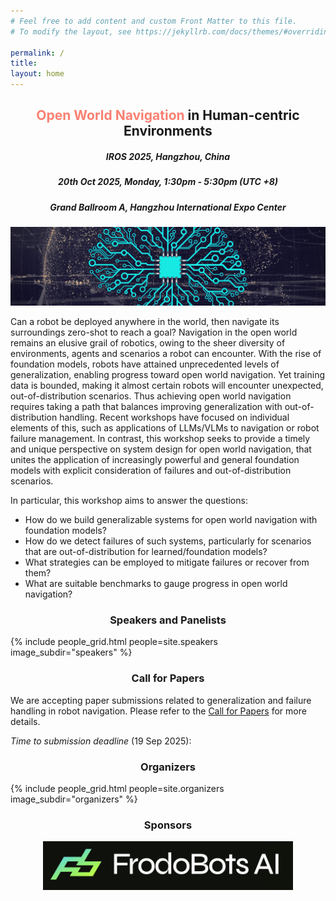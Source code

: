 ```yaml
---
# Feel free to add content and custom Front Matter to this file.
# To modify the layout, see https://jekyllrb.com/docs/themes/#overriding-theme-defaults

permalink: /
title:
layout: home
---
```


## <center><span style="color:salmon">Open World Navigation</span> in Human-centric Environments</center>
##### <center>IROS 2025, Hangzhou, China</center>
##### <center>20th Oct 2025, Monday, 1:30pm - 5:30pm (UTC +8)</center>
##### <center>Grand Ballroom A, Hangzhou International Expo Center</center>

![](assets/img/banner.jpg)

Can a robot be deployed anywhere in the world, then navigate its surroundings zero-shot to reach a goal? Navigation in the open world remains an elusive grail of robotics, owing to the sheer diversity of environments, agents and scenarios a robot can encounter. With the rise of foundation models, robots have attained unprecedented levels of generalization, enabling progress toward open world navigation. Yet training data is bounded, making it almost certain robots will encounter unexpected, out-of-distribution scenarios. Thus achieving open world navigation requires taking a path that balances improving generalization with out-of-distribution handling. Recent workshops have focused on individual elements of this, such as applications of LLMs/VLMs to navigation or robot failure management. In contrast, this workshop seeks to provide a timely and unique perspective on system design for open world navigation, that unites the application of increasingly powerful and general foundation models with explicit consideration of failures and out-of-distribution scenarios.


In particular, this workshop aims to answer the questions:

* How do we build generalizable systems for open world navigation with foundation models?
* How do we detect failures of such systems, particularly for scenarios that are out-of-distribution for learned/foundation models?
* What strategies can be employed to mitigate failures or recover from them?
* What are suitable benchmarks to gauge progress in open world navigation?

### <center>Speakers and Panelists</center>

{% include people_grid.html people=site.speakers image_subdir="speakers" %}

### <center>Call for Papers</center>

<!-- We are excited to announce that Best Paper and Best Paper Runner-Up awards will be given at the workshop! -->

<!-- 🏆 Best Paper Award: $300 -->
<!-- 🥈 Best Paper Runner-Up: $100 -->

We are accepting paper submissions related to generalization and failure handling in robot navigation. Please refer to the [Call for Papers](/callforpapers/) for more details.

_Time to submission deadline_ (19 Sep 2025):

<center>
<div id="countdown" style="font-size: 1.5rem; font-weight: bold;"></div>
<script>
  // Set the target date and time (UTC or local)
  const countdownDate = new Date("2025-09-20T00:00:00").getTime(); // YYYY-MM-DDTHH:MM:SS

  const countdownElement = document.getElementById("countdown");

  const updateCountdown = () => {
    const now = new Date().getTime();
    const distance = countdownDate - now;

    if (distance < 0) {
      countdownElement.innerHTML = "The event has started!";
      return;
    }

    const days = Math.floor(distance / (1000 * 60 * 60 * 24));
    const hours = Math.floor((distance % (1000 * 60 * 60 * 24)) / (1000 * 60 * 60));
    const minutes = Math.floor((distance % (1000 * 60 * 60)) / (1000 * 60));
    const seconds = Math.floor((distance % (1000 * 60)) / 1000);

    countdownElement.innerHTML =
      days + "d " + hours + "h " + minutes + "m " + seconds + "s";
  };

  updateCountdown(); // Initial call
  setInterval(updateCountdown, 1000); // Update every second
</script>
</center>

### <center>Organizers</center>

{% include people_grid.html people=site.organizers image_subdir="organizers" %}

### <center>Sponsors</center>

<center><img src="assets/img/frodobots.png" alt="drawing" width="400"/></center>

### <center>